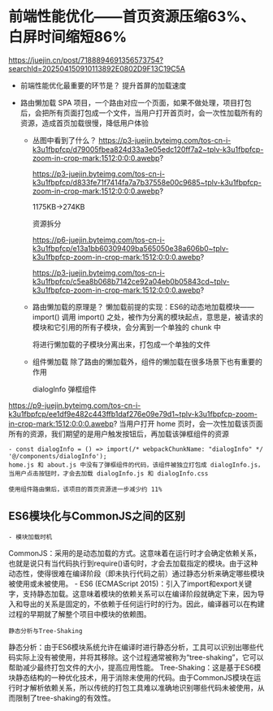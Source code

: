 # 前端性能优化——首页资源压缩63%、白屏时间缩短86%
https://juejin.cn/post/7188894691356573754?searchId=202504150910113892E0802D9F13C19C5A

- 前端性能优化最重要的环节是？
    提升首屏的加载速度

- 路由懒加载
    SPA 项目，一个路由对应一个页面，如果不做处理，项目打包后，会把所有页面打包成一个文件，当用户打开首页时，会一次性加载所有的资源，造成首页加载很慢，降低用户体验

    - 丛图中看到了什么？
        https://p3-juejin.byteimg.com/tos-cn-i-k3u1fbpfcp/d79005fbea824d33a3e05edc120ff7a2~tplv-k3u1fbpfcp-zoom-in-crop-mark:1512:0:0:0.awebp?

        https://p3-juejin.byteimg.com/tos-cn-i-k3u1fbpfcp/d833fe71f7414fa7a7b37558e00c9685~tplv-k3u1fbpfcp-zoom-in-crop-mark:1512:0:0:0.awebp?

        1175KB->274KB

        资源拆分

        https://p6-juejin.byteimg.com/tos-cn-i-k3u1fbpfcp/e13a1bb60309409ba565050e38a606b0~tplv-k3u1fbpfcp-zoom-in-crop-mark:1512:0:0:0.awebp?

        https://p3-juejin.byteimg.com/tos-cn-i-k3u1fbpfcp/c5ea8b068b7142ce92a04eb0b05843cd~tplv-k3u1fbpfcp-zoom-in-crop-mark:1512:0:0:0.awebp?

    - 路由懒加载的原理是？
        懒加载前提的实现：ES6的动态地加载模块——import()
        调用 import() 之处，被作为分离的模块起点，意思是，被请求的模块和它引用的所有子模块，会分离到一个单独的 chunk 中

        将进行懒加载的子模块分离出来，打包成一个单独的文件

    - 组件懒加载
        除了路由的懒加载外，组件的懒加载在很多场景下也有重要的作用

        dialogInfo 弹框组件


https://p9-juejin.byteimg.com/tos-cn-i-k3u1fbpfcp/ee1df9e482c443ffb1daf276e09e79d1~tplv-k3u1fbpfcp-zoom-in-crop-mark:1512:0:0:0.awebp?
    当用户打开 home 页时，会一次性加载该页面所有的资源，我们期望的是用户触发按钮后，再加载该弹框组件的资源


    - const dialogInfo = () => import(/* webpackChunkName: "dialogInfo" */ '@/components/dialogInfo');
    home.js 和 about.js 中没有了弹框组件的代码，该组件被独立打包成 dialogInfo.js，当用户点击按钮时，才会去加载 dialogInfo.js 和 dialogInfo.css

    使用组件路由懒后，该项目的首页资源进一步减少约 11%

## ES6模块化与CommonJS之间的区别
    - 模块加载时机
CommonJS：采用的是动态加载的方式。这意味着在运行时才会确定依赖关系，也就是说只有当代码执行到require()语句时，才会去加载指定的模块。由于这种动态性，使得很难在编译阶段（即未执行代码之前）通过静态分析来确定哪些模块被使用或未被使用。
    - ES6 (ECMAScript 2015)：引入了import和export关键字，支持静态加载。这意味着模块的依赖关系可以在编译阶段就确定下来，因为导入和导出的关系是固定的，不依赖于任何运行时的行为。因此，编译器可以在构建过程的早期就了解整个项目中模块的依赖图。

    静态分析与Tree-Shaking
静态分析：由于ES6模块系统允许在编译时进行静态分析，工具可以识别出哪些代码实际上没有被使用，并将其移除。这个过程通常被称为“tree-shaking”，它可以帮助减少最终打包文件的大小，提高应用性能。
Tree-Shaking：这是基于ES6模块静态结构的一种优化技术，用于消除未使用的代码。由于CommonJS模块在运行时才解析依赖关系，所以传统的打包工具难以准确地识别哪些代码未被使用，从而限制了tree-shaking的有效性。